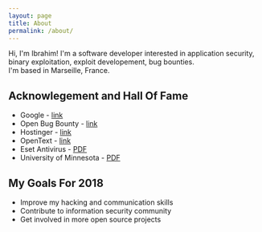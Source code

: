 ```yaml
---
layout: page
title: About
permalink: /about/
---
```


Hi, I'm Ibrahim! I'm a software developer interested in application security, binary exploitation, exploit developement, bug bounties.  
I'm based in Marseille, France. 

## Acknowlegement and Hall Of Fame 
- Google - [link](https://bughunter.withgoogle.com/honorable_mentions/67?embed=1)
- Open Bug Bounty - [link](https://www.openbugbounty.org/researchers/ibrahim_draidia/certificate/)
- Hostinger - [link](https://www.hostinger.com/wall-of-fame)
- OpenText - [link](https://www.opentext.com/who-we-are/copyright-information/security-acknowledgements )
- Eset Antivirus - [PDF](https://static.ibrahimdraidia.com/public/files/acknowledgements/2017/acknowledgement_ESET.pdf)
- University of Minnesota - [PDF](https://static.ibrahimdraidia.com/public/files/acknowledgements/2017/acknowledgement_university_of_minnesota.pdf)

## My Goals For 2018
- Improve my hacking and communication skills
- Contribute to information security community
- Get involved in more open source projects
